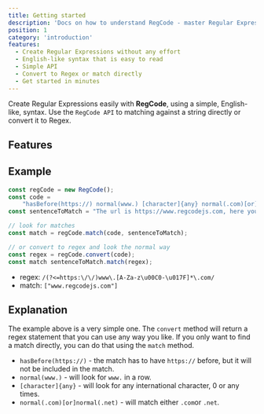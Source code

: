 ```yaml
---
title: Getting started
description: 'Docs on how to understand RegCode - master Regular Expression easily with English like syntax'
position: 1
category: 'introduction'
features:
  - Create Regular Expressions without any effort
  - English-like syntax that is easy to read
  - Simple API
  - Convert to Regex or match directly
  - Get started in minutes
---
```


Create Regular Expressions easily with **RegCode**, using a simple, English-like, syntax. Use the `RegCode API` to matching against a string directly or convert it to Regex.

## Features

<list :items="features"></list>


## Example

```ts
const regCode = new RegCode();
const code =
    "hasBefore(https://) normal(www.) [character]{any} normal(.com)[or]normal(.net)";
const sentenceToMatch = "The url is https://www.regcodejs.com, here you go!";

// look for matches
const match = regCode.match(code, sentenceToMatch);

// or convert to regex and look the normal way
const regex = regCode.convert(code);
const match sentenceToMatch.match(regex);
```

* regex: `/(?<=https:\/\/)www\.[A-Za-z\u00C0-\u017F]*\.com/`
* match: `["www.regcodejs.com"]`

## Explanation


The example above is a very simple one. The `convert` method will return a regex statement that you can use any way you like. If you only want to find a match directly, you can do that using the `match` method.

* `hasBefore(https://)` - the match has to have `https://` before, but it will not be included in the match.
* `normal(www.)` - will look for `www.` in a row.
* `[character]{any}` - will look for any international character, 0 or any times.
* `normal(.com)[or]normal(.net)` - will match either `.com`or `.net`.